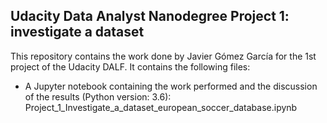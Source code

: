 ## Udacity Data Analyst Nanodegree Project 1: investigate a dataset ##

This repository contains the work done by Javier Gómez García for the 1st project of the Udacity DALF.
It contains the following files:

 - A Jupyter notebook containing the work performed and the discussion of the results (Python version: 3.6):
		Project_1_Investigate_a_dataset_european_soccer_database.ipynb